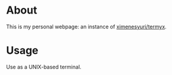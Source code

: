 # About

This is my personal webpage: an instance of [ximenesyuri/termyx](https://github.com/ximenesyuri/termyx).

# Usage

Use as a UNIX-based terminal.
